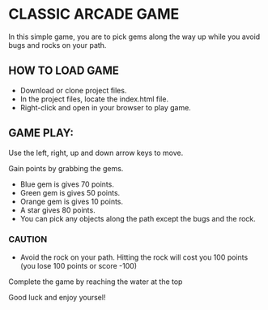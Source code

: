 
# CLASSIC ARCADE GAME
In this simple game, you are to pick gems along the way up while you avoid bugs and rocks on your path.

## HOW TO LOAD GAME
 * Download or clone project files.
 * In the project files, locate the index.html file.
 * Right-click and open in your browser to play game.

## GAME PLAY:

Use the left, right, up and down arrow keys to move.

Gain points by grabbing the gems. 
* Blue gem is gives 70 points. 
* Green gem is gives 50 points. 
* Orange gem is gives 10 points.
* A star gives 80 points.
* You can pick any objects along the path except the bugs and the rock.

### CAUTION
* Avoid the rock on your path. Hitting the rock will cost you 100 points (you lose 100 points or score -100)

Complete the game by reaching the water at the top

Good luck and enjoy yoursel!